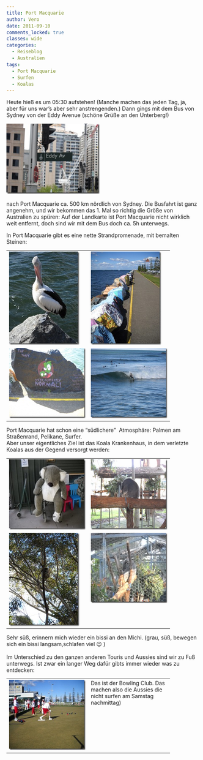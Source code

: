 ```yaml
---
title: Port Macquarie
author: Vero
date: 2011-09-10
comments_locked: true
classes: wide
categories:
  - Reiseblog
  - Australien
tags:
  - Port Macquarie
  - Surfen
  - Koalas
---
```


<p>Heute hieß es um 05:30 aufstehen! (Manche machen das jeden Tag, ja, aber für uns war’s aber sehr anstrengenden.) Dann gings mit dem Bus von Sydney von der Eddy Avenue (schöne Grüße an den Unterberg!)</p>  <p><a href="/assets/images/2011/09/DSCN2069.jpg"><img src="/assets/images/2011/09/DSCN2069_thumb.jpg" width="244" height="184" alt="DSCN2069" border="0" /></a></p>  <p>nach Port Macquarie ca. 500 km nördlich von Sydney. Die Busfahrt ist ganz angenehm, und wir bekommen das 1. Mal so richtig die Größe von Australien zu spüren: Auf der Landkarte ist Port Macquarie nicht wirklich weit entfernt, doch sind wir mit dem Bus doch ca. 5h unterwegs.</p>  <p>In Port Macquarie gibt es eine nette Strandpromenade, mit bemalten Steinen:</p>  <table border="0" cellspacing="0" cellpadding="2" width="400"><tbody>     <tr>       <td valign="top" width="200"><a href="/assets/images/2011/09/DSCN2177.jpg"><img src="/assets/images/2011/09/DSCN2177_thumb.jpg" width="184" height="244" alt="DSCN2177" border="0" /></a></td>        <td valign="top" width="200"><a href="/assets/images/2011/09/DSCN2178.jpg"><img src="/assets/images/2011/09/DSCN2178_thumb.jpg" width="184" height="244" alt="DSCN2178" border="0" /></a></td>     </tr>      <tr>       <td valign="top" width="200"><a href="/assets/images/2011/09/DSCN2179.jpg"><img src="/assets/images/2011/09/DSCN2179_thumb.jpg" width="244" height="184" alt="DSCN2179" border="0" /></a></td>        <td valign="top" width="200"><a href="/assets/images/2011/09/DSCN2186.jpg"><img src="/assets/images/2011/09/DSCN2186_thumb.jpg" width="244" height="184" alt="DSCN2186" border="0" /></a></td>     </tr>   </tbody></table>  <p>Port Macquarie hat schon eine “südlichere”&#160; Atmosphäre: Palmen am Straßenrand, Pelikane, Surfer.    <br />Aber unser eigentliches Ziel ist das Koala Krankenhaus, in dem verletzte Koalas aus der Gegend versorgt werden:</p>  <table border="0" cellspacing="0" cellpadding="2" width="400"><tbody>     <tr>       <td valign="top" width="200"><a href="/assets/images/2011/09/DSCN2197.jpg"><img src="/assets/images/2011/09/DSCN2197_thumb.jpg" width="244" height="184" alt="DSCN2197" border="0" /></a></td>        <td valign="top" width="200"><a href="/assets/images/2011/09/DSCN2198.jpg"><img src="/assets/images/2011/09/DSCN2198_thumb.jpg" width="244" height="184" alt="DSCN2198" border="0" /></a></td>     </tr>      <tr>       <td valign="top" width="200"><a href="/assets/images/2011/09/DSCN2204.jpg"><img src="/assets/images/2011/09/DSCN2204_thumb.jpg" width="184" height="244" alt="DSCN2204" border="0" /></a></td>        <td valign="top" width="200"><a href="/assets/images/2011/09/DSCN2210.jpg"><img src="/assets/images/2011/09/DSCN2210_thumb.jpg" width="244" height="184" alt="DSCN2210" border="0" /></a></td>     </tr>   </tbody></table>  <p>Sehr süß, erinnern mich wieder ein bissi an den Michi. (grau, süß, bewegen sich ein bissi langsam,schlafen viel 😉 )     <br />    <br />Im Unterschied zu den ganzen anderen Touris und Aussies sind wir zu Fuß unterwegs. Ist zwar ein langer Weg dafür gibts immer wieder was zu entdecken:</p>  <table border="0" cellspacing="0" cellpadding="2" width="400"><tbody>     <tr>       <td valign="top" width="200"><a href="/assets/images/2011/09/DSCN2192.jpg"><img src="/assets/images/2011/09/DSCN2192_thumb.jpg" width="244" height="184" alt="DSCN2192" border="0" /></a></td>        <td valign="top" width="200">Das ist der Bowling Club. Das machen also die Aussies die nicht surfen am Samstag nachmittag)</td>     </tr>   </tbody></table>
